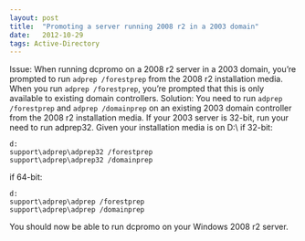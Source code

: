 ```yaml
---
layout: post
title:  "Promoting a server running 2008 r2 in a 2003 domain"
date:   2012-10-29
tags: Active-Directory
---
```

Issue: When running dcpromo on a 2008 r2 server in a 2003 domain, you’re prompted to run `adprep /forestprep` from the 2008 r2 installation media. When you run `adprep /forestprep`, you’re prompted that this is only available to existing domain controllers. Solution: You need to run `adprep /forestprep` and `adprep /domainprep` on an existing 2003 domain controller from the 2008 r2 installation media. If your 2003 server is 32-bit, run your need to run adprep32\. Given your installation media is on D:\ if 32-bit:

    d:
    support\adprep\adprep32 /forestprep
    support\adprep\adprep32 /domainprep

if 64-bit:

    d:
    support\adprep\adprep /forestprep
    support\adprep\adprep /domainprep


You should now be able to run dcpromo on your Windows 2008 r2 server.